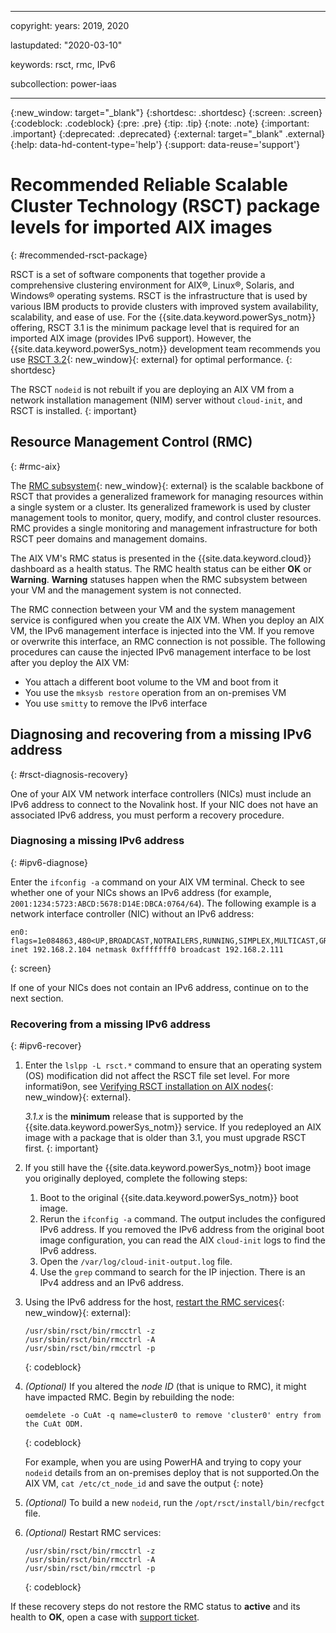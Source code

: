 ﻿---

copyright:
  years: 2019, 2020

lastupdated: "2020-03-10"

keywords: rsct, rmc, IPv6

subcollection: power-iaas

---

{:new_window: target="_blank"}
{:shortdesc: .shortdesc}
{:screen: .screen}
{:codeblock: .codeblock}
{:pre: .pre}
{:tip: .tip}
{:note: .note}
{:important: .important}
{:deprecated: .deprecated}
{:external: target="_blank" .external}
{:help: data-hd-content-type='help'}
{:support: data-reuse='support'}

# Recommended Reliable Scalable Cluster Technology (RSCT) package levels for imported AIX images
{: #recommended-rsct-package}

RSCT is a set of software components that together provide a comprehensive clustering environment for AIX&reg;, Linux&reg;, Solaris, and Windows&reg; operating systems. RSCT is the infrastructure that is used by various IBM products to provide clusters with improved system availability, scalability, and ease of use. For the {{site.data.keyword.powerSys_notm}} offering, RSCT 3.1 is the minimum package level that is required for an imported AIX image (provides IPv6 support). However, the {{site.data.keyword.powerSys_notm}} development team recommends you use [RSCT 3.2](https://www.ibm.com/support/knowledgecenter/SGVKBA_3.2/navigation/welcome.html){: new_window}{: external} for optimal performance.
{: shortdesc}

The RSCT `nodeid` is not rebuilt if you are deploying an AIX VM from a network installation management (NIM) server without `cloud-init`, and RSCT is installed.
{: important}

## Resource Management Control (RMC)
{: #rmc-aix}

The [RMC subsystem](https://www.ibm.com/support/knowledgecenter/SGVKBA_3.2/admin/bl503_undrmc.html){: new_window}{: external} is the scalable backbone of RSCT that provides a generalized framework for managing resources within a single system or a cluster. Its generalized framework is used by cluster management tools to monitor, query, modify, and control cluster resources. RMC provides a single monitoring and management infrastructure for both RSCT peer domains and management domains.

The AIX VM's RMC status is presented in the {{site.data.keyword.cloud}} dashboard as a health status. The RMC health status can be either **OK** or **Warning**. **Warning** statuses happen when the RMC subsystem between your VM and the management system is not connected.

The RMC connection between your VM and the system management service is configured when you create the AIX VM. When you deploy an AIX VM, the IPv6 management interface is injected into the VM. If you remove or overwrite this interface, an RMC connection is not possible. The following procedures can cause the injected IPv6 management interface to be lost after you deploy the AIX VM:

- You attach a different boot volume to the VM and boot from it
- You use the `mksysb restore` operation from an on-premises VM
- You use `smitty` to remove the IPv6 interface

## Diagnosing and recovering from a missing IPv6 address
{: #rsct-diagnosis-recovery}

One of your AIX VM network interface controllers (NICs) must include an IPv6 address to connect to the Novalink host. If your NIC does not have an associated IPv6 address, you must perform a recovery procedure.

### Diagnosing a missing IPv6 address
{: #ipv6-diagnose}

Enter the `ifconfig -a` command on your AIX VM terminal. Check to see whether one of your NICs shows an IPv6 address (for example, `2001:1234:5723:ABCD:5678:D14E:DBCA:0764/64`). The following example is a network interface controller (NIC) without an IPv6 address:

```
en0: flags=1e084863,480<UP,BROADCAST,NOTRAILERS,RUNNING,SIMPLEX,MULTICAST,GROUPRT,64BIT,CHECKSUM_OFFLOAD(ACTIVE),CHAIN>
inet 192.168.2.104 netmask 0xfffffff0 broadcast 192.168.2.111
```
{: screen}

If one of your NICs does not contain an IPv6 address, continue on to the next section.

### Recovering from a missing IPv6 address
{: #ipv6-recover}

1. Enter the `lslpp -L rsct.*` command to ensure that an operating system (OS) modification did not affect the RSCT file set level. For more informati9on, see [Verifying RSCT installation on AIX nodes](https://www.ibm.com/support/knowledgecenter/SGVKBA_3.2/admin/bl503_instvaix.html){: new_window}{: external}.

    *3.1.x* is the **minimum** release that is supported by the {{site.data.keyword.powerSys_notm}} service. If you redeployed an AIX image with a package that is older than 3.1, you must upgrade RSCT first.
    {: important}

2. If you still have the {{site.data.keyword.powerSys_notm}} boot image you originally deployed, complete the following steps:

    1. Boot to the original {{site.data.keyword.powerSys_notm}} boot image.
    2. Rerun the `ifconfig -a` command. The output includes the configured IPv6 address. If you removed the IPv6 address from the original boot image configuration, you can read the AIX `cloud-init` logs to find the IPv6 address.
    3. Open the `/var/log/cloud-init-output.log` file.
    4. Use the `grep` command to search for the IP injection. There is an IPv4 address and an IPv6 address.

3. Using the IPv6 address for the host, [restart the RMC services](https://www.ibm.com/support/pages/fixing-no-rmc-connection-error){: new_window}{: external}:

    ```
    /usr/sbin/rsct/bin/rmcctrl -z
    /usr/sbin/rsct/bin/rmcctrl -A
    /usr/sbin/rsct/bin/rmcctrl -p
    ```
    {: codeblock}

4. *(Optional)* If you altered the *node ID* (that is unique to RMC), it might have impacted RMC. Begin by rebuilding the node:

    ```
    oemdelete -o CuAt -q name=cluster0 to remove 'cluster0' entry from the CuAt ODM.
    ```
    {: codeblock}

    For example, when you are using PowerHA and trying to copy your `nodeid` details from an on-premises deploy that is not supported.On the AIX VM, `cat /etc/ct_node_id` and save the output
    {: note}

5. *(Optional)* To build a new `nodeid`, run the `/opt/rsct/install/bin/recfgct` file.

6. *(Optional)* Restart RMC services:

    ```
    /usr/sbin/rsct/bin/rmcctrl -z
    /usr/sbin/rsct/bin/rmcctrl -A
    /usr/sbin/rsct/bin/rmcctrl -p
    ```
    {: codeblock}

If these recovery steps do not restore the RMC status to **active** and its health to **OK**, open a case with [support ticket](/docs/power-iaas?topic=power-iaas-getting-help-and-support).

<!-- ## Section 2

If the original boot disk PowerIaaS created exists

1. Prior to shutting down the VM, Grab the IPv6 details.

2. From Smitty gather the IP interface and adapter configuration details.

3. Also grab the nodeid by running
/usr/sbin/rsct/bin/lsnodeid

4. confirm this matches output of
cat /etc/ct_node_id

5. confirm that matches
cat /var/ct/cfg/ct_node_id

6. Check the management node details (to be used on your disk later)
lsrsrc ManagementServer hostname

7. Power down the VM and reboot using your custom boot disk

8. Using smitty recreate the same network configuration as on the IBM boot disk.

9. Validate the RSCT packages are at least 3.1 or later
lslpp -L rsct.*

10. check what your boot OS management node is lsrsrc ManagementServer hostname

11. If this does not match the original IBM boot disk...
Stop RMC
rmcctrl -K

12. Use rmrsrc to remove your management node
example syntax /opt/rsct/bin/rmrsrc -s 'Hostname = "hmc1.mydomain.mycompany.com"' ManagementServer
where hmc1.mydomain.mycompany.com is the value returned on the lssrc command above.

13. run /usr/sbin/rsct/bin/lsnodeid. This likely will NOT match the data from the IBM boot lpar.

14. delete file /etc/ct_node_id

15. Generate a Nodeid to match the original boot id

recfgct -i value from /etc/ct_node_id on the original IBM boot disk collected above.

16. Start RMC again wait 15 minutes,
/usr/sbin/rsct/bin/rmcctrl -A
/usr/sbin/rsct/bin/rmcctrl -p

17. Run /usr/sbin/rsct/bin/lsnodeid

18. Output should be the same as the output from the IBM Boot disk. -->
